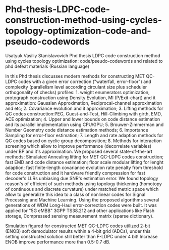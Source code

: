 # Phd-thesis-LDPC-code-construction-method-using-cycles-topology-optimization-code-and-pseudo-codewords
Usatyuk Vasiliy Stanislavovich Phd  thesis LDPC code construction method using cycles topology optimization: code/pseudo-codewords and related to phd defeat materials   (Russian language)


In this Phd thesis discusses modern methods for constructing MET QC-LDPC codes with a given error correction ("waterfall, error-floor") and complexity (parallelism level according circulant size plus scheduler orthogonality of checks) profiles: 1. weight enumerators optimization, protograph construction using Density Evolution, MI (P/Exit-chart) and it approximation: Gaussian Approximation, Reciprocal-channel approximation and etc; 2. Covariance evolution and it approximation; 3. Lifting methods for QC codes construction:PEG, Guest-and-Test, Hill-Climbing with girth, EMD, ACE optimization; 4. Upper and lower bounds on code distance estimation and its parallel implementation using CPU/GPU; 5. Brouwer-Zimmerman and Number Geometry code distance estimation methods; 6. Importance Sampling for error-floor estimation; 7. Length and rate adaption methods for QC codes based on cyclic group decomposition; 8. Methods for interaction screening which allow to improve performance (decorrelate variables) under BP and it's approximation. We proposed several state-of-the-art methods: Simulated Annealing lifting for MET QC-LDPC codes construction; fast EMD and code distance estimation; floor scale modular lifting for lenght adaption; fast finite-length covariance evolution rate penalty from threshold for code construction and it hardware friendly compression for fast decoder's LLRs unbiasing due SNR's estimation error. We found topology reason's of efficient of such methods using topology thickening (homotopy of continuous and discrete curvature) under matched metric space which allow to generalize this idea to a class of nonlinear codes for Signal Processing and Machine Learning. Using the proposed algorithms several generations of WDM Long-Haul error-correction codes were built. It was applied for "5G eMBB" 3GPP TS38.212 and other applications like Flash storage, Compressed sensing measurement matrix (sparse dictionary).


Simulation figured for constructed MET QC-LDPC codes utilized 2-bit (ENOB) soft demodulator results within a 4-bit grid (ADCs), under this setting constructed solution still better than F-LDPC under 4 bit! Increase ENOB improve performance more than 0.5-0.7 dB. 
